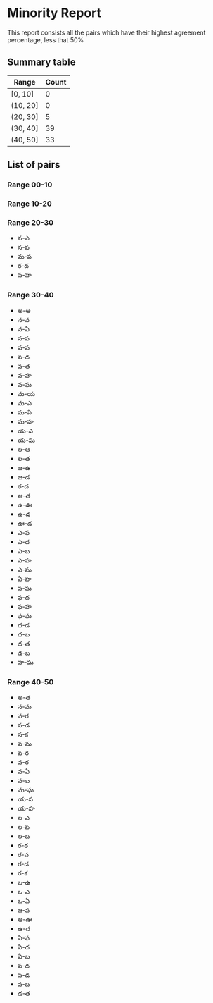 # Minority Report

This report consists all the pairs which have their highest     agreement percentage, less that 50%

## Summary table

| Range    |   Count |
|----------|---------|
| [0, 10]  |       0 |
| (10, 20] |       0 |
| (20, 30] |       5 |
| (30, 40] |      39 |
| (40, 50] |      33 |

## List of pairs

### Range 00-10


### Range 10-20


### Range 20-30

* న-ఎ
* న-ఫ
* మ-ప
* ర-ద
* ప-హ

### Range 30-40

* అ-ఆ
* న-వ
* న-ఏ
* న-ప
* వ-ప
* వ-ద
* వ-త
* వ-హ
* వ-ఘ
* మ-య
* మ-ఎ
* మ-ఏ
* మ-హ
* య-ఎ
* య-ఘ
* ల-ఆ
* ల-త
* జ-ఉ
* జ-డ
* ఠ-ద
* ఆ-త
* ఉ-ఊ
* ఉ-డ
* ఊ-డ
* ఎ-ఫ
* ఎ-ద
* ఎ-బ
* ఎ-హ
* ఎ-ఘ
* ఏ-హ
* ప-ఘ
* ఫ-ద
* ఫ-హ
* ఫ-ఘ
* ద-డ
* ద-బ
* ద-త
* డ-బ
* హ-ఘ

### Range 40-50

* అ-త
* న-మ
* న-ర
* న-డ
* న-క
* వ-మ
* వ-ర
* వ-ఠ
* వ-ఏ
* వ-బ
* మ-ఘ
* య-ప
* య-హ
* ల-ఎ
* ల-ప
* ల-బ
* ర-ఠ
* ర-ప
* ర-డ
* ర-క
* ఒ-ఉ
* ఒ-ఎ
* ఒ-ఏ
* జ-ప
* ఆ-ఊ
* ఉ-ద
* ఏ-ఫ
* ఏ-ద
* ఏ-బ
* ప-ద
* ప-డ
* ప-బ
* డ-త

